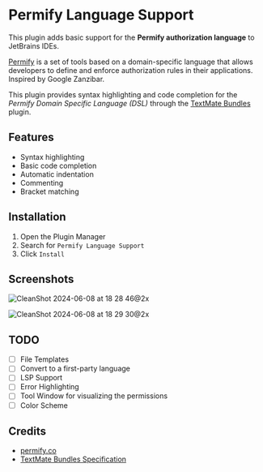 # Permify Language Support

This plugin adds basic support for the **Permify authorization language** to JetBrains IDEs.

[Permify](https://permify.co/) is a set of tools based on a domain-specific language that allows developers to define and enforce
authorization rules in their applications. Inspired by Google Zanzibar.

This plugin provides syntax highlighting and code completion for the _Permify Domain Specific Language (DSL)_ through
the [TextMate Bundles](https://plugins.jetbrains.com/plugin/7221-textmate-bundles) plugin.

## Features

- Syntax highlighting
- Basic code completion
- Automatic indentation
- Commenting
- Bracket matching

## Installation

1. Open the Plugin Manager
2. Search for `Permify Language Support`
3. Click `Install`

## Screenshots

![CleanShot 2024-06-08 at 18 28 46@2x](https://github.com/mallowigi/permify-tmbundle/assets/5015756/3795cb8f-60bb-4325-8091-65b39b1f5242)

![CleanShot 2024-06-08 at 18 29 30@2x](https://github.com/mallowigi/permify-tmbundle/assets/5015756/9716ebea-5f65-49e9-81ae-cf8d7b88b0a9)

## TODO

- [ ] File Templates
- [ ] Convert to a first-party language
- [ ] LSP Support
- [ ] Error Highlighting
- [ ] Tool Window for visualizing the permissions
- [ ] Color Scheme

## Credits

* [permify.co](https://permify.co/)
* [TextMate Bundles Specification](https://raw.githubusercontent.com/martinring/tmlanguage/master/tmlanguage.json)
